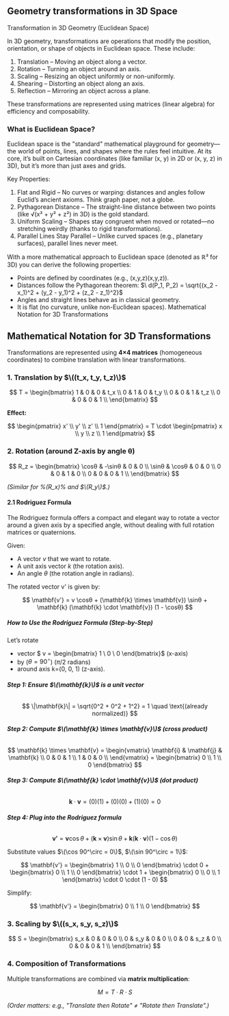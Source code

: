## Geometry transformations in 3D Space

Transformation in 3D Geometry (Euclidean Space)

In 3D geometry, transformations are operations that modify the position, orientation, or shape of objects in Euclidean space. These include:

1. Translation – Moving an object along a vector.
2. Rotation – Turning an object around an axis.
3. Scaling – Resizing an object uniformly or non-uniformly.
4. Shearing – Distorting an object along an axis.
5. Reflection – Mirroring an object across a plane.

These transformations are represented using matrices (linear algebra) for efficiency and composability.

### What is Euclidean Space?

Euclidean space is the "standard" mathematical playground for geometry—the world of points, lines, and shapes where the rules feel intuitive. At its core, it’s built on Cartesian coordinates (like familiar (x, y) in 2D or (x, y, z) in 3D), but it’s more than just axes and grids.

Key Properties:
1. Flat and Rigid – No curves or warping: distances and angles follow Euclid’s ancient axioms. Think graph paper, not a globe.
2. Pythagorean Distance – The straight-line distance between two points (like √(x² + y² + z²) in 3D) is the gold standard.
3. Uniform Scaling – Shapes stay congruent when moved or rotated—no stretching weirdly (thanks to rigid transformations).
4. Parallel Lines Stay Parallel – Unlike curved spaces (e.g., planetary surfaces), parallel lines never meet.

With a more mathematical approach to Euclidean space (denoted as ℝ³ for 3D)  you can derive the following properties:
- Points are defined by coordinates (e.g., (x,y,z)(x,y,z)).
- Distances follow the Pythagorean theorem: $\ d(P_1, P_2) = \sqrt{(x_2 - x_1)^2 + (y_2 - y_1)^2 + (z_2 - z_1)^2}$
- Angles and straight lines behave as in classical geometry.
- It is flat (no curvature, unlike non-Euclidean spaces).
Mathematical Notation for 3D Transformations

## Mathematical Notation for 3D Transformations  
Transformations are represented using **4×4 matrices** (homogeneous coordinates) to combine translation with linear transformations.

### 1. Translation by $\((t_x, t_y, t_z)\)$  
$$
T = \begin{bmatrix}
1 & 0 & 0 & t_x \\
0 & 1 & 0 & t_y \\
0 & 0 & 1 & t_z \\
0 & 0 & 0 & 1 \\
\end{bmatrix}
$$  

**Effect:**  

$$
\begin{pmatrix} x' \\ y' \\ z' \\ 1 \end{pmatrix} = T \cdot \begin{pmatrix} x \\ y \\ z \\ 1 \end{pmatrix}
$$

### 2. Rotation (around Z-axis by angle θ)  

$$
R_z = \begin{bmatrix}
\cosθ & -\sinθ & 0 & 0 \\
\sinθ & \cosθ & 0 & 0 \\
0 & 0 & 1 & 0 \\
0 & 0 & 0 & 1 \\
\end{bmatrix}
$$  

*(Similar for %\(R_x\)% and $\(R_y\)$.)*

####  2.1 Rodriguez Formula

The Rodriguez formula offers a compact and elegant way to rotate a vector around a given axis by a specified angle, without dealing with full rotation matrices or quaternions.

Given:
- A vector $v$ that we want to rotate.
- A unit axis vector $k$ (the rotation axis).
- An angle $θ$ (the rotation angle in radians).

The rotated vector v' is given by:

$$
\mathbf{v'} = v \cosθ + (\mathbf{k} \times \mathbf{v}) \sinθ + \mathbf{k} (\mathbf{k} \cdot \mathbf{v}) (1 - \cosθ)
$$


##### How to Use the Rodriguez Formula (Step-by-Step)

Let’s rotate 
- vector $ v = \begin{bmatrix} 1 \\ 0 \\ 0 \end{bmatrix}$ (x-axis) 
- by ($\theta = 90^\circ$) ($\pi/2$ radians) 
- around axis k=(0, 0, 1) (z-axis).

###### **Step 1: Ensure $\(\mathbf{k}\)$ is a unit vector**
$$
\|\mathbf{k}\| = \sqrt{0^2 + 0^2 + 1^2} = 1 \quad \text{(already normalized)}
$$

###### **Step 2: Compute $\(\mathbf{k} \times \mathbf{v}\)$ (cross product)**
$$
\mathbf{k} \times \mathbf{v} = 
\begin{vmatrix}
\mathbf{i} & \mathbf{j} & \mathbf{k} \\
0 & 0 & 1 \\
1 & 0 & 0 \\
\end{vmatrix} = \begin{bmatrix} 0 \\ 1 \\ 0 \end{bmatrix}
$$

###### **Step 3: Compute $\(\mathbf{k} \cdot \mathbf{v}\)$ (dot product)**
$$
\mathbf{k} \cdot \mathbf{v} = (0)(1) + (0)(0) + (1)(0) = 0
$$

###### **Step 4: Plug into the Rodriguez formula**

$$
\mathbf{v'} = \mathbf{v} \cos \theta + (\mathbf{k} \times \mathbf{v}) \sin \theta + \mathbf{k} (\mathbf{k} \cdot \mathbf{v}) (1 - \cos \theta)
$$

Substitute values $\(\cos 90^\circ = 0\)$, $\(\sin 90^\circ = 1\)$:

$$
\mathbf{v'} = \begin{bmatrix} 1 \\ 0 \\ 0 \end{bmatrix} \cdot 0 + \begin{bmatrix} 0 \\ 1 \\ 0 \end{bmatrix} \cdot 1 + \begin{bmatrix} 0 \\ 0 \\ 1 \end{bmatrix} \cdot 0 \cdot (1 - 0)
$$

Simplify:

$$
\mathbf{v'} = \begin{bmatrix} 0 \\ 1 \\ 0 \end{bmatrix}
$$



### 3. Scaling by $\((s_x, s_y, s_z)\)$  

$$
S = \begin{bmatrix}
s_x & 0 & 0 & 0 \\
0 & s_y & 0 & 0 \\
0 & 0 & s_z & 0 \\
0 & 0 & 0 & 1 \\
\end{bmatrix}
$$

### 4. Composition of Transformations  
Multiple transformations are combined via **matrix multiplication**:  

$$
M = T \cdot R \cdot S
$$  

*(Order matters: e.g., "Translate then Rotate" ≠ "Rotate then Translate".)*
